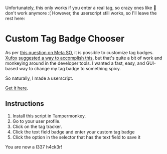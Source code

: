 Unfortunately, this only works if you enter a real tag, so crazy ones like 🐙 don't work anymore :(
However, the userscript still works, so I'll leave the rest here:

# Custom Tag Badge Chooser
As per [this question on Meta SO](https://meta.stackoverflow.com/q/382516/8828658), it is possible to customize tag badges.
[Xufox] [suggested a way to accomplish this](https://meta.stackoverflow.com/a/382517/8828658), but that's quite a bit of work
and monkeying around in the developer tools. I wanted a fast, easy, and GUI-based way to change my tag badge to something
spicy.

So naturally, I made a userscript.

[Get it here](https://github.com/a-stone-arachnid/Tag-Badge-Chooser/raw/master/chooser.user.js).

[Xufox]: https://meta.stackoverflow.com/users/4642212/xufox

## Instructions ##

1. Install this script in Tampermonkey.
1. Go to your user profile.
1. Click on the tag tracker.
1. Click the text field badge and enter your custom tag badge
1. Click the option in the selector that has the text field to save it

You are now a l337 h4ck3r!
